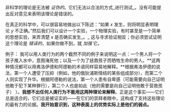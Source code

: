 
非科学的理论是无法被 _证伪的_。它们无法以合法的方式_进行测试_。没有可能提出反对意见来表明该理论是错误的。


在真正的科学中，可以很容易地做出以下陈述：“如果 _x_ 发生，则将明显表明理论 _y_ 不正确。”然后我们可以设计一个实验，一个物理实验，有时甚至是一个简单的思想实验，来弄清楚 _x_ 是否确实发生_。_ 这与寻求验证相反；你必须尝试证明这个理论是 _错误的_，如果你做不到，就 _加强_ 它。


例子：
我可以用人类行为的两个截然不同的例子来说明这一点：一个男人将一个孩子推入水中，意图淹死他；以及一个为了拯救孩子而牺牲生命的男人。**这两种情况都可以用弗洛伊德和阿德勒的术语同样容易地解释。**根据弗洛伊德的说法，第一个人遭受了压抑（例如，他的俄狄浦斯情结的某些组成部分），而第二个人则实现了升华。根据阿德勒的说法，第一个人患有自卑感（可能需要向自己证明他敢于犯下某种罪行），第二个人也是如此（他的需要是向自己证明他敢于营救孩子） ）。**我想不出任何人类行为不能用这两种理论来解释**。正是这个事实——它们总是适合的，它们总是被证实的——在它们的崇拜者眼中，这构成了支持这些理论的最有力的论据。**我开始意识到，这种表面上的优势实际上是他们的弱点。**